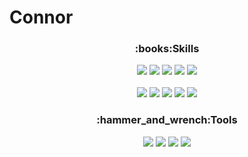 # Connor

<h3 align="center">:books:Skills</h3>

<div align="center">
  <img src="https://img.shields.io/badge/-Java-007396?logo=java&logoColor=">
  <img src="https://img.shields.io/badge/-Spring-6DB33F?logo=spring&logoColor=white">
  <img src="https://img.shields.io/badge/-Apache tomcat-F8DC75?logo=apachetomcat&logoColor=black">
  <img src="https://img.shields.io/badge/-Oracle-F80000?logo=oracle&logoColor=">
  <img src="https://img.shields.io/badge/-Git-F05032?logo=git&logoColor=white">
  
</div>
<br>

<div align="center">
  <img src="https://img.shields.io/badge/-Amazon AWS-232F3E?logo=amazonaws&logoColor=">
  <img src="https://img.shields.io/badge/-Firebase-3D03A7?logo=firebase&logoColor=">
  <img src="https://img.shields.io/badge/-Spring security-6DB33F?logo=springsecurity&logoColor=white">
  <img src="https://img.shields.io/badge/-jQuery-0769AD?logo=jquery&logoColor=">
  <img src="https://img.shields.io/badge/-Kotlin-7F52FF?logo=kotlin&logoColor=white">
</div>

<h3 align="center">​:hammer_and_wrench:​Tools</h3>

<div align="center">
  <img src="https://img.shields.io/badge/-Eclipse IDE-2C2255?logo=eclipseide&logoColor=">
  <img src="https://img.shields.io/badge/-STS-6DB33F?logo=spring&logoColor=white">
  <img src="https://img.shields.io/badge/-SQL Developer-F80000?logo=oracle&logoColor=">
  <img src="https://img.shields.io/badge/-Android studio-3DDC84?logo=androidstudio&logoColor=white">
</div>

